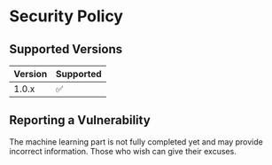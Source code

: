 # Security Policy

## Supported Versions

| Version | Supported          |
| ------- | ------------------ |
| 1.0.x   | :white_check_mark: |

## Reporting a Vulnerability

The machine learning part is not fully completed yet and may provide incorrect information.
Those who wish can give their excuses.
